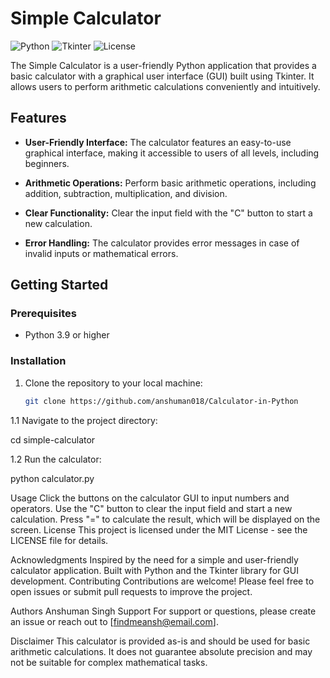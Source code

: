 # Simple Calculator

![Python](https://img.shields.io/badge/Python-3.9%2B-blue)
![Tkinter](https://img.shields.io/badge/Tkinter-GUI-orange)
![License](https://img.shields.io/badge/License-MIT-green)

The Simple Calculator is a user-friendly Python application that provides a basic calculator with a graphical user interface (GUI) built using Tkinter. It allows users to perform arithmetic calculations conveniently and intuitively.

## Features

- **User-Friendly Interface:** The calculator features an easy-to-use graphical interface, making it accessible to users of all levels, including beginners.

- **Arithmetic Operations:** Perform basic arithmetic operations, including addition, subtraction, multiplication, and division.

- **Clear Functionality:** Clear the input field with the "C" button to start a new calculation.

- **Error Handling:** The calculator provides error messages in case of invalid inputs or mathematical errors.

## Getting Started

### Prerequisites

- Python 3.9 or higher

### Installation

1. Clone the repository to your local machine:

   ```bash
   git clone https://github.com/anshuman018/Calculator-in-Python

1.1 Navigate to the project directory: 

cd simple-calculator

1.2 Run the calculator:

python calculator.py

Usage
Click the buttons on the calculator GUI to input numbers and operators.
Use the "C" button to clear the input field and start a new calculation.
Press "=" to calculate the result, which will be displayed on the screen.
License
This project is licensed under the MIT License - see the LICENSE file for details.

Acknowledgments
Inspired by the need for a simple and user-friendly calculator application.
Built with Python and the Tkinter library for GUI development.
Contributing
Contributions are welcome! Please feel free to open issues or submit pull requests to improve the project.

Authors
Anshuman Singh
Support
For support or questions, please create an issue or reach out to [findmeansh@email.com].

Disclaimer
This calculator is provided as-is and should be used for basic arithmetic calculations. It does not guarantee absolute precision and may not be suitable for complex mathematical tasks.
